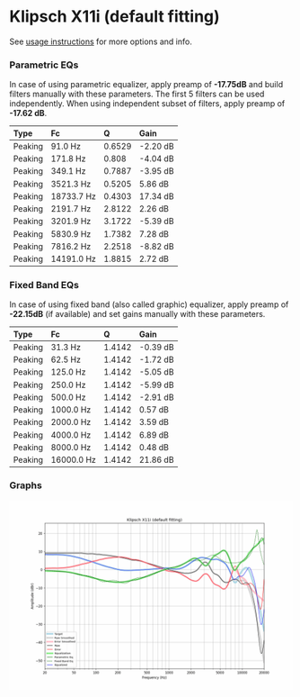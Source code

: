 # Klipsch X11i (default fitting)
See [usage instructions](https://github.com/jaakkopasanen/AutoEq#usage) for more options and info.

### Parametric EQs
In case of using parametric equalizer, apply preamp of **-17.75dB** and build filters manually
with these parameters. The first 5 filters can be used independently.
When using independent subset of filters, apply preamp of **-17.62 dB**.

| Type    | Fc         |      Q | Gain     |
|:--------|:-----------|:-------|:---------|
| Peaking | 91.0 Hz    | 0.6529 | -2.20 dB |
| Peaking | 171.8 Hz   | 0.808  | -4.04 dB |
| Peaking | 349.1 Hz   | 0.7887 | -3.95 dB |
| Peaking | 3521.3 Hz  | 0.5205 | 5.86 dB  |
| Peaking | 18733.7 Hz | 0.4303 | 17.34 dB |
| Peaking | 2191.7 Hz  | 2.8122 | 2.26 dB  |
| Peaking | 3201.9 Hz  | 3.1722 | -5.39 dB |
| Peaking | 5830.9 Hz  | 1.7382 | 7.28 dB  |
| Peaking | 7816.2 Hz  | 2.2518 | -8.82 dB |
| Peaking | 14191.0 Hz | 1.8815 | 2.72 dB  |

### Fixed Band EQs
In case of using fixed band (also called graphic) equalizer, apply preamp of **-22.15dB**
(if available) and set gains manually with these parameters.

| Type    | Fc         |      Q | Gain     |
|:--------|:-----------|:-------|:---------|
| Peaking | 31.3 Hz    | 1.4142 | -0.39 dB |
| Peaking | 62.5 Hz    | 1.4142 | -1.72 dB |
| Peaking | 125.0 Hz   | 1.4142 | -5.05 dB |
| Peaking | 250.0 Hz   | 1.4142 | -5.99 dB |
| Peaking | 500.0 Hz   | 1.4142 | -2.91 dB |
| Peaking | 1000.0 Hz  | 1.4142 | 0.57 dB  |
| Peaking | 2000.0 Hz  | 1.4142 | 3.59 dB  |
| Peaking | 4000.0 Hz  | 1.4142 | 6.89 dB  |
| Peaking | 8000.0 Hz  | 1.4142 | 0.48 dB  |
| Peaking | 16000.0 Hz | 1.4142 | 21.86 dB |

### Graphs
![](./Klipsch%20X11i%20(default%20fitting).png)